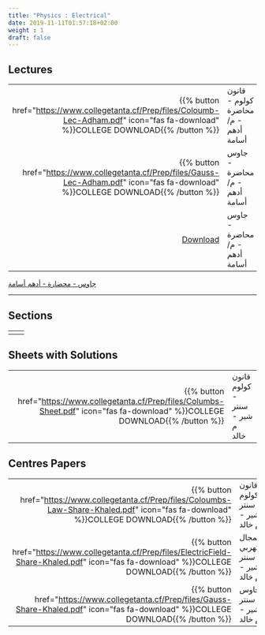 ```yaml
---
title: "Physics : Electrical"
date: 2019-11-11T01:57:18+02:00
weight : 1
draft: false
---
```



## Lectures



|  | |
|---:|----------------------|
| {{% button href="https://www.collegetanta.cf/Prep/files/Coloumb-Lec-Adham.pdf" icon="fas fa-download" %}}COLLEGE DOWNLOAD{{% /button %}} | قانون كولوم - محاضرة - م/ أدهم أسامة   |
| {{% button href="https://www.collegetanta.cf/Prep/files/Gauss-Lec-Adham.pdf" icon="fas fa-download" %}}COLLEGE DOWNLOAD{{% /button %}} |  جاوس - محاضرة - م/ أدهم أسامة  |
| [Download](https://www.collegetanta.cf/Prep/files/Gauss-Lec-Adham.pdf)  |  جاوس - محاضرة - م/ أدهم أسامة  |

 [جاوس - محضارة - أدهم أسامة](https://www.collegetanta.cf/Prep/files/Gauss-Lec-Adham.pdf)
***



## Sections

|  | |
|---:|----------------------|
| || 

## Sheets with Solutions


|  | |
|---:|----------------------|
| {{% button href="https://www.collegetanta.cf/Prep/files/Columbs-Sheet.pdf" icon="fas fa-download" %}}COLLEGE DOWNLOAD{{% /button %}} | قانون كولوم - سنتر شير - م خالد    |


## Centres Papers 

|  | |
|---:|----------------------|
| {{% button href="https://www.collegetanta.cf/Prep/files/Coloumbs-Law-Share-Khaled.pdf" icon="fas fa-download" %}}COLLEGE DOWNLOAD{{% /button %}} | قانون كولوم - سنتر شير - م خالد    |
| {{% button href="https://www.collegetanta.cf/Prep/files/ElectricField-Share-Khaled.pdf" icon="fas fa-download" %}}COLLEGE DOWNLOAD{{% /button %}} |  المجال الكهربي - سنتر شير - م خالد    |
| {{% button href="https://www.collegetanta.cf/Prep/files/Gauss-Share-Khaled.pdf" icon="fas fa-download" %}}COLLEGE DOWNLOAD{{% /button %}} |  جاوس - سنتر شير - م خالد    |



